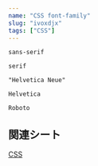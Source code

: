 ```yaml
---
name: "CSS font-family"
slug: "ivoxdjx"
tags: ["CSS"]
---
```


```
sans-serif
```

```
serif
```

```
"Helvetica Neue"
```

```
Helvetica
```

```
Roboto
```


## 関連シート

[CSS](https://hackersheet.com/qvlxeuj/sheets/iubtyiz)

